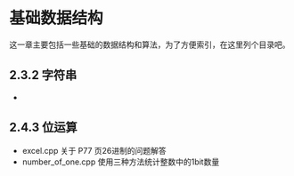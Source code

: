 # 基础数据结构

这一章主要包括一些基础的数据结构和算法，为了方便索引，在这里列个目录吧。

## 2.3.2 字符串

- 

## 2.4.3 位运算

- excel.cpp 关于 P77 页26进制的问题解答
- number_of_one.cpp 使用三种方法统计整数中的1bit数量

